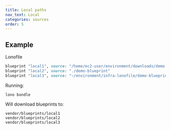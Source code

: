 ```yaml
---
title: Local paths
nav_text: Local
categories: sources
order: 5
---
```


## Example

Lonofile

```ruby
blueprint "local1", source: "/home/ec2-user/environment/downloads/demo-blueprint"
blueprint "local2", source: "./demo-blueprint"
blueprint "local3", source: "~/environment/infra-lonofile/demo-blueprint"
```

Running:

    lono bundle

Will download blueprints to:

    vendor/blueprints/local1
    vendor/blueprints/local2
    vendor/blueprints/local3
